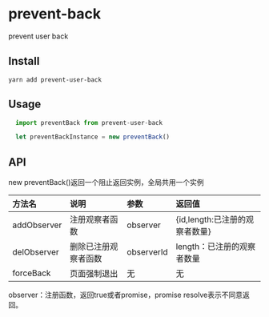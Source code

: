 # prevent-back
prevent user back

## **Install**

```
yarn add prevent-user-back
```

## Usage

```js
  import preventBack from prevent-user-back

  let preventBackInstance = new preventBack()
```

## API

new preventBack()返回一个阻止返回实例，全局共用一个实例

| 方法名      | 说明                 | 参数       | 返回值                         |
| :---------- | :------------------- | :--------- | :----------------------------- |
| addObserver | 注册观察者函数       | observer   | {id,length:已注册的观察者数量} |
| delObserver | 删除已注册观察者函数 | observerId | length：已注册的观察者数量     |
| forceBack   | 页面强制退出         | 无         | 无                             |

observer：注册函数，返回true或者promise，promise resolve表示不同意返回。
